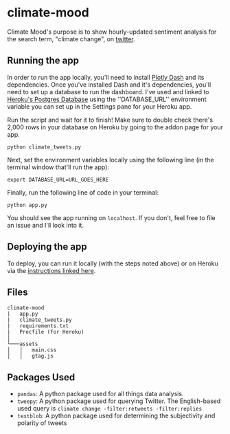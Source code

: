 # climate-mood
Climate Mood's purpose is to show hourly-updated sentiment analysis for the search term, "climate change", on [twitter](http://twitter.com/).

## Running the app
In order to run the app locally, you'll need to install [Plotly Dash](https://dash.plot.ly/) and its dependencies. Once you've installed Dash and it's dependencies, you'll need to set up a database to run the dashboard. I've used and linked to [Heroku's Postgres Database](https://elements.heroku.com/addons/heroku-postgresql) using the ''DATABASE_URL'' environment variable you can set up in the Settings pane for your Heroku app.

Run the script and wait for it to finish! Make sure to double check there's 2,000 rows in your database on Heroku by going to the addon page for your app.

```
python climate_tweets.py
```

Next, set the environment variables locally using the following line (in the terminal window that'll run the app):

```
export DATABASE_URL=URL_GOES_HERE
```

Finally, run the following line of code in your terminal:

```
python app.py
```

You should see the app running on ``localhost``. If you don't, feel free to file an issue and I'll look into it.

## Deploying the app

To deploy, you can run it locally (with the steps noted above) or on Heroku via the [instructions linked here](https://dash.plot.ly/deployment).

## Files
```
climate-mood
|   app.py
|   climate_tweets.py
|   requirements.txt
|   Procfile (for Heroku)
│
└───assets
│   │   main.css
│   │   gtag.js
```

## Packages Used

- `pandas`: A python package used for all things data analysis.
- `tweepy`: A python package used for querying Twitter. The English-based used query is `climate change -filter:retweets -filter:replies`
- `textblob`: A python package used for determining the subjectivity and polarity of tweets



